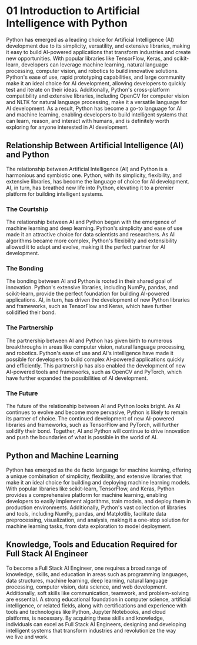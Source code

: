 # 01 Introduction to Artificial Intelligence with Python
Python has emerged as a leading choice for Artificial Intelligence (AI) development due to its simplicity, versatility, and extensive libraries, making it easy to build AI-powered applications that transform industries and create new opportunities. With popular libraries like TensorFlow, Keras, and scikit-learn, developers can leverage machine learning, natural language processing, computer vision, and robotics to build innovative solutions. Python's ease of use, rapid prototyping capabilities, and large community make it an ideal choice for AI development, allowing developers to quickly test and iterate on their ideas. Additionally, Python's cross-platform compatibility and extensive libraries, including OpenCV for computer vision and NLTK for natural language processing, make it a versatile language for AI development. As a result, Python has become a go-to language for AI and machine learning, enabling developers to build intelligent systems that can learn, reason, and interact with humans, and is definitely worth exploring for anyone interested in AI development.

## Relationship Between Artificial Intelligence (AI) and Python
The relationship between Artificial Intelligence (AI) and Python is a harmonious and symbiotic one. Python, with its simplicity, flexibility, and extensive libraries, has become the language of choice for AI development. AI, in turn, has breathed new life into Python, elevating it to a premier platform for building intelligent systems.

### The Courtship
The relationship between AI and Python began with the emergence of machine learning and deep learning. Python's simplicity and ease of use made it an attractive choice for data scientists and researchers. As AI algorithms became more complex, Python's flexibility and extensibility allowed it to adapt and evolve, making it the perfect partner for AI development.

### The Bonding
The bonding between AI and Python is rooted in their shared goal of innovation. Python's extensive libraries, including NumPy, pandas, and scikit-learn, provide the perfect foundation for building AI-powered applications. AI, in turn, has driven the development of new Python libraries and frameworks, such as TensorFlow and Keras, which have further solidified their bond.

### The Partnership
The partnership between AI and Python has given birth to numerous breakthroughs in areas like computer vision, natural language processing, and robotics. Python's ease of use and AI's intelligence have made it possible for developers to build complex AI-powered applications quickly and efficiently. This partnership has also enabled the development of new AI-powered tools and frameworks, such as OpenCV and PyTorch, which have further expanded the possibilities of AI development.

### The Future
The future of the relationship between AI and Python looks bright. As AI continues to evolve and become more pervasive, Python is likely to remain its partner of choice. The continued development of new AI-powered libraries and frameworks, such as TensorFlow and PyTorch, will further solidify their bond. Together, AI and Python will continue to drive innovation and push the boundaries of what is possible in the world of AI.

## Python and Machine Learning
Python has emerged as the de facto language for machine learning, offering a unique combination of simplicity, flexibility, and extensive libraries that make it an ideal choice for building and deploying machine learning models. With popular libraries like scikit-learn, TensorFlow, and Keras, Python provides a comprehensive platform for machine learning, enabling developers to easily implement algorithms, train models, and deploy them in production environments. Additionally, Python's vast collection of libraries and tools, including NumPy, pandas, and Matplotlib, facilitate data preprocessing, visualization, and analysis, making it a one-stop solution for machine learning tasks, from data exploration to model deployment.

## Knowledge, Tools and Education Required for Full Stack AI Engineer
To become a Full Stack AI Engineer, one requires a broad range of knowledge, skills, and education in areas such as programming languages, data structures, machine learning, deep learning, natural language processing, computer vision, data science, and web development. Additionally, soft skills like communication, teamwork, and problem-solving are essential. A strong educational foundation in computer science, artificial intelligence, or related fields, along with certifications and experience with tools and technologies like Python, Jupyter Notebooks, and cloud platforms, is necessary. By acquiring these skills and knowledge, individuals can excel as Full Stack AI Engineers, designing and developing intelligent systems that transform industries and revolutionize the way we live and work.

